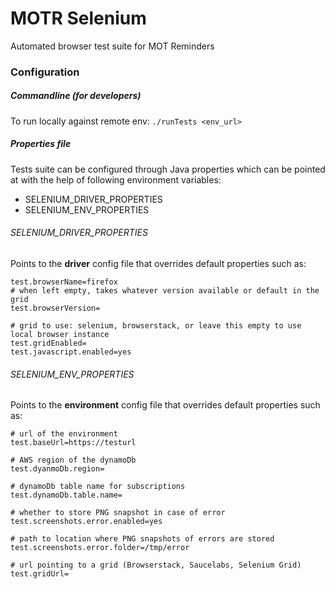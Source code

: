 # MOTR Selenium

Automated browser test suite for MOT Reminders

### Configuration

##### Commandline (for developers)
To run locally against remote env:
```./runTests <env_url>```

##### Properties file
Tests suite can be configured through Java properties which can be pointed at with the help of following environment variables:
* SELENIUM_DRIVER_PROPERTIES
* SELENIUM_ENV_PROPERTIES

###### SELENIUM_DRIVER_PROPERTIES
Points to the **driver** config file that overrides default properties such as:
```
test.browserName=firefox
# when left empty, takes whatever version available or default in the grid 
test.browserVersion=

# grid to use: selenium, browserstack, or leave this empty to use local browser instance
test.gridEnabled=
test.javascript.enabled=yes
```
###### SELENIUM_ENV_PROPERTIES

Points to the **environment** config file that overrides default properties such as:
```
# url of the environment
test.baseUrl=https://testurl

# AWS region of the dynamoDb
test.dyanmoDb.region=

# dynamoDb table name for subscriptions
test.dynamoDb.table.name=

# whether to store PNG snapshot in case of error
test.screenshots.error.enabled=yes

# path to location where PNG snapshots of errors are stored
test.screenshots.error.folder=/tmp/error

# url pointing to a grid (Browserstack, Saucelabs, Selenium Grid)
test.gridUrl=
```

